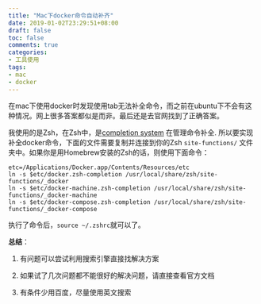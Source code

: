```yaml
---
title: "Mac下docker命令自动补齐"
date: 2019-01-02T23:29:51+08:00
draft: false
toc: false
comments: true
categories:
- 工具使用
tags:
- mac
- docker
---
```


<!--more-->

在mac下使用docker时发现使用tab无法补全命令，而之前在ubuntu下不会有这种情况。网上很多答案都似是而非。最后还是去官网找到了正确答案。

我使用的是Zsh，在Zsh中，是[completion system](http://zsh.sourceforge.net/Doc/Release/Completion-System.html) 在管理命令补全. 所以要实现补全docker命令，下面的文件需要复制并连接到你的Zsh `site-functions/` 文件夹中。如果你是用Homebrew安装的Zsh的话，则使用下面命令：

```shell
etc=/Applications/Docker.app/Contents/Resources/etc
ln -s $etc/docker.zsh-completion /usr/local/share/zsh/site-functions/_docker
ln -s $etc/docker-machine.zsh-completion /usr/local/share/zsh/site-functions/_docker-machine
ln -s $etc/docker-compose.zsh-completion /usr/local/share/zsh/site-functions/_docker-compose
```

执行了命令后，`source ~/.zshrc`就可以了。

**总结**：

 1. 有问题可以尝试利用搜索引擎直接找解决方案

 2. 如果试了几次问题都不能很好的解决问题，请直接查看官方文档

 3. 有条件少用百度，尽量使用英文搜索

    

​	
